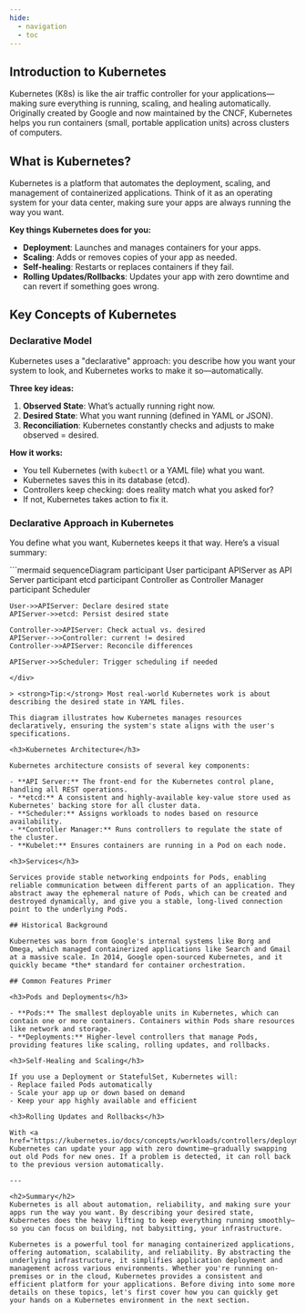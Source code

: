 ```yaml
---
hide:
  - navigation
  - toc
---
```


<h2>Introduction to Kubernetes</h2>

Kubernetes (K8s) is like the air traffic controller for your applications—making sure everything is running, scaling, and healing automatically. Originally created by Google and now maintained by the CNCF, Kubernetes helps you run containers (small, portable application units) across clusters of computers.

<h2>What is Kubernetes?</h2>

Kubernetes is a platform that automates the deployment, scaling, and management of containerized applications. Think of it as an operating system for your data center, making sure your apps are always running the way you want.

**Key things Kubernetes does for you:**
- <strong>Deployment</strong>: Launches and manages containers for your apps.
- <strong>Scaling</strong>: Adds or removes copies of your app as needed.
- <strong>Self-healing</strong>: Restarts or replaces containers if they fail.
- <strong>Rolling Updates/Rollbacks</strong>: Updates your app with zero downtime and can revert if something goes wrong.


<h2>Key Concepts of Kubernetes</h2>

<h3>Declarative Model</h3>
Kubernetes uses a "declarative" approach: you describe how you want your system to look, and Kubernetes works to make it so—automatically.

**Three key ideas:**

1. <strong>Observed State</strong>: What’s actually running right now.
2. <strong>Desired State</strong>: What you want running (defined in YAML or JSON).
3. <strong>Reconciliation</strong>: Kubernetes constantly checks and adjusts to make observed = desired.


**How it works:**
- You tell Kubernetes (with `kubectl` or a YAML file) what you want.
- Kubernetes saves this in its database (etcd).
- Controllers keep checking: does reality match what you asked for?
- If not, Kubernetes takes action to fix it.

<h3>Declarative Approach in Kubernetes</h3>

You define what you want, Kubernetes keeps it that way. Here’s a visual summary:

<div style="width: 100%; margin: 0 auto;">
```mermaid
sequenceDiagram
    participant User
    participant APIServer as API Server
    participant etcd
    participant Controller as Controller Manager
    participant Scheduler

    User->>APIServer: Declare desired state
    APIServer->>etcd: Persist desired state

    Controller->>APIServer: Check actual vs. desired
    APIServer-->>Controller: current != desired
    Controller->>APIServer: Reconcile differences

    APIServer->>Scheduler: Trigger scheduling if needed
```
</div>

> <strong>Tip:</strong> Most real-world Kubernetes work is about describing the desired state in YAML files.

This diagram illustrates how Kubernetes manages resources declaratively, ensuring the system's state aligns with the user's specifications.

<h3>Kubernetes Architecture</h3>

Kubernetes architecture consists of several key components:

- **API Server:** The front-end for the Kubernetes control plane, handling all REST operations.
- **etcd:** A consistent and highly-available key-value store used as Kubernetes' backing store for all cluster data.
- **Scheduler:** Assigns workloads to nodes based on resource availability.
- **Controller Manager:** Runs controllers to regulate the state of the cluster.
- **Kubelet:** Ensures containers are running in a Pod on each node.

<h3>Services</h3>

Services provide stable networking endpoints for Pods, enabling reliable communication between different parts of an application. They abstract away the ephemeral nature of Pods, which can be created and destroyed dynamically, and give you a stable, long-lived connection point to the underlying Pods.

## Historical Background

Kubernetes was born from Google's internal systems like Borg and Omega, which managed containerized applications like Search and Gmail at a massive scale. In 2014, Google open-sourced Kubernetes, and it quickly became *the* standard for container orchestration.

## Common Features Primer

<h3>Pods and Deployments</h3>

- **Pods:** The smallest deployable units in Kubernetes, which can contain one or more containers. Containers within Pods share resources like network and storage.
- **Deployments:** Higher-level controllers that manage Pods, providing features like scaling, rolling updates, and rollbacks.

<h3>Self-Healing and Scaling</h3>

If you use a Deployment or StatefulSet, Kubernetes will:
- Replace failed Pods automatically
- Scale your app up or down based on demand
- Keep your app highly available and efficient

<h3>Rolling Updates and Rollbacks</h3>

With <a href="https://kubernetes.io/docs/concepts/workloads/controllers/deployment/">Deployments</a>, Kubernetes can update your app with zero downtime—gradually swapping out old Pods for new ones. If a problem is detected, it can roll back to the previous version automatically.

---

<h2>Summary</h2>
Kubernetes is all about automation, reliability, and making sure your apps run the way you want. By describing your desired state, Kubernetes does the heavy lifting to keep everything running smoothly—so you can focus on building, not babysitting, your infrastructure.

Kubernetes is a powerful tool for managing containerized applications, offering automation, scalability, and reliability. By abstracting the underlying infrastructure, it simplifies application deployment and management across various environments. Whether you're running on-premises or in the cloud, Kubernetes provides a consistent and efficient platform for your applications. Before diving into some more details on these topics, let's first cover how you can quickly get your hands on a Kubernetes environment in the next section.